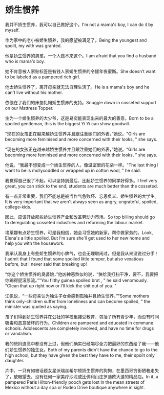 # 娇生惯养

<p><span class="chinese">我并不娇生惯养，我可以自己做好这个。</span><span class="english">I'm not a mama's boy, I can do it by myself.</span></p>

<p><span class="chinese">作为家中的老小被娇生惯养，我的愿望被满足了。</span><span class="english">Being the youngest and spoilt, my with was granted.</span></p>

<p><span class="chinese">他是娇生惯养的男孩，一个人做不来这个。</span><span class="english">I am afraid that you find a husband who is mama's boy.</span></p>

<p><span class="chinese">她不肯意被人家贴标签是有钱人家娇生惯养的令媛年夜蜜斯。</span><span class="english">She doesn't want to be labeled as a pampered rich girl.</span></p>

<p><span class="chinese">他太娇生惯养了，离开母亲就无法自理生活了。</span><span class="english">He is a mama's boy and he can't live without his mother.</span></p>

<p><span class="chinese">依偎在了我们的床垫礼帽娇生惯养的支持。</span><span class="english">Snuggle down in cosseted support on our Mattress Topper.</span></p>

<p><span class="chinese">生为一个娇生惯养的大少爷，这是易奕能表现出来的最大的善意。</span><span class="english">Born to be a spoiled gentleman, this is the biggest Yi Yi can show goodwill.</span></p>

<p><span class="chinese">“现在的女孩正在越来越娇生惯养并且跟注重她们的外表，”她说。</span><span class="english">"Girls are becoming more feminised and more concerned with their looks, " she says.</span></p>

<p><span class="chinese">“现在的女孩正在越来越娇生惯养并且跟注重她们的外表，”她说。</span><span class="english">“Girls are becoming more feminised and more concerned with their looks, ” she says.</span></p>

<p><span class="chinese">他说，“我最不想变成一个娇生惯养的人，像温室里的花朵一样。</span><span class="english">"The last thing I want to be is mollycoddled or wrapped up in cotton wool, " he said.</span></p>

<p><span class="chinese">我觉得自己很了不起，可以坚持到最后，比起娇生惯养的同学好得多。</span><span class="english">I feel very great, you can stick to the end, students are much better than the cosseted.</span></p>

<p><span class="chinese">有一点非常重要，我们不能总是被当作气急败坏、忘恩负义、娇生惯养的大学生。</span><span class="english">It is very important that we aren't always seen as angry, ungrateful, spoiled, college-kids.</span></p>

<p><span class="chinese">因此，应该开放那些娇生惯养产业和改革劳动力市场。</span><span class="english">So top billing should go to deregulating cosseted industries and reforming the labour market.</span></p>

<p><span class="chinese">埃莱娜有点娇生惯养，可是我相信，她会习惯她的新家，帮你做家务的。</span><span class="english">Look, Elena's a little spoiled. But I'm sure she'll get used to her new home and help you with the housework.</span></p>

<p><span class="chinese">我承认我身上有些娇生惯养的小脾气，也会无理取闹过，但是我从来没说过分手！</span><span class="english">I admit that I found that some spoiled little temper, but also vexatious before, but I never said that breaking up!</span></p>

<p><span class="chinese">“你这个娇生惯养的臭婆娘，”他凶神恶煞似的说，“快给我打扫干净，要不，我要把你踢得屁滚尿流。”</span><span class="english">"You filthy guinea spoiled brat , " he said venomously. "Clean that up right now or I'll kick the shit out of you. "</span></p>

<p><span class="chinese">江帆说，“一些母亲认为独生子女会感到孤独并且娇生惯养。”</span><span class="english">"Some mothers think only-children suffer from loneliness and can become spoiled, " the minister was quoted as saying.</span></p>

<p><span class="chinese">孩子们得到娇生惯养并在公社的学校里接受教育，包括了所有青少年，而没有时间吸毒和恶意破坏的行为。</span><span class="english">Children are pampered and educated in commune schools. Adolescents are completely involved, and have no time for drugs or vandalism.</span></p>

<p><span class="chinese">我的爸妈连高中都没有上过，但他们确实已经竭尽全力把最好的东西给了我——他们娇生惯养的独生女。</span><span class="english">Both of my parents didn't have the chance to go to the high school, but they have given the best they have to me, their spoilt only daughter.</span></p>

<p><span class="chinese">片中，一只有如被话题女星派瑞丝希尔顿娇生惯养的狗狗，在墨西哥穷街陋巷走失了，放眼望去，没有任何一家美疗沙龙或比佛利山庄罗迪欧大道的精品店。</span><span class="english">In it, a pampered Paris Hilton-friendly pooch gets lost in the mean streets of Mexico without a day spa or Rodeo Drive boutique anywhere in sight.</span></p>

